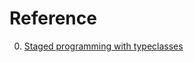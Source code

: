 # Reference

0. [Staged programming with typeclasses](https://www.tweag.io/blog/2022-11-15-unrolling-with-typeclasses/)

